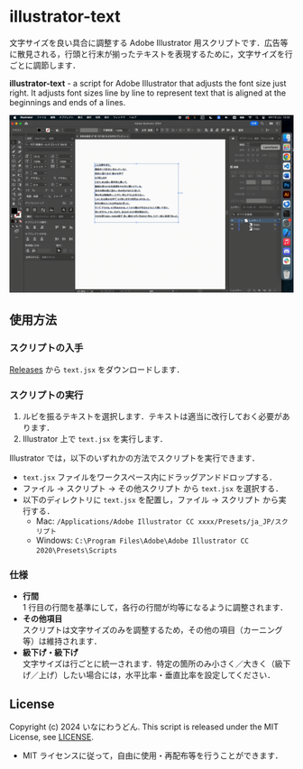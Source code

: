 # illustrator-text

文字サイズを良い具合に調整する Adobe Illustrator 用スクリプトです．広告等に散見される，行頭と行末が揃ったテキストを表現するために，文字サイズを行ごとに調節します．

**illustrator-text** - a script for Adobe Illustrator that adjusts the font size just right. It adjusts font sizes line by line to represent text that is aligned at the beginnings and ends of a lines.

![Illustrator におけるスクリプトの実行画面。文字サイズが調整される](thumbnail.gif)

## 使用方法

### スクリプトの入手

[Releases](https://github.com/inaniwaudon/illustrator-text/releases) から `text.jsx` をダウンロードします．

### スクリプトの実行

1. ルビを振るテキストを選択します．テキストは適当に改行しておく必要があります．
2. Illustrator 上で `text.jsx` を実行します．

Illustrator では，以下のいずれかの方法でスクリプトを実行できます．
- `text.jsx` ファイルをワークスペース内にドラッグアンドドロップする．
- ファイル → スクリプト → その他スクリプト から `text.jsx` を選択する．
- 以下のディレクトリに `text.jsx` を配置し，ファイル → スクリプト から実行する．
  - Mac: `/Applications/Adobe Illustrator CC xxxx/Presets/ja_JP/スクリプト`
  - Windows: `C:\Program Files\Adobe\Adobe Illustrator CC 2020\Presets\Scripts`

### 仕様

- **行間**  
1 行目の行間を基準にして，各行の行間が均等になるように調整されます．
- **その他項目**  
スクリプトは文字サイズのみを調整するため，その他の項目（カーニング等）は維持されます．
- **級下げ・級下げ**  
文字サイズは行ごとに統一されます．特定の箇所のみ小さく／大きく（級下げ／上げ）したい場合には，水平比率・垂直比率を設定してください．

## License

Copyright (c) 2024 いなにわうどん.
This script is released under the MIT License, see [LICENSE](./LICENSE).

- MIT ライセンスに従って，自由に使用・再配布等を行うことができます．
